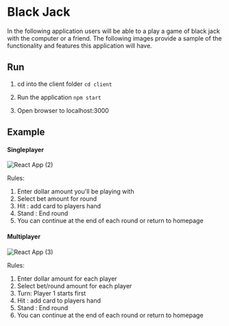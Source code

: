 # Black Jack

In the following application users will be able to a play a game of black jack with the computer or a friend. The following images provide a sample of the functionality and features this application will have.


## Run

1. cd into the client folder
`cd client`

2. Run the application
`npm start`

3. Open browser to localhost:3000


## Example
#### Singleplayer
![React App (2)](https://user-images.githubusercontent.com/38298940/111365359-c7b23d80-8668-11eb-8f88-09cd84f75642.gif)



Rules:
  1) Enter dollar amount you'll be playing with
  2) Select bet amount for round
  3) Hit : add card to players hand
  4) Stand : End round
  5) You can continue at the end of each round or return to homepage



#### Multiplayer
![React App (3)](https://user-images.githubusercontent.com/38298940/111392278-9c414a00-868c-11eb-95bf-bda74d9ffcfe.gif)


Rules:
  1) Enter dollar amount for each player
  2) Select bet/round amount for each player
  3) Turn: Player 1 starts first
  4) Hit : add card to players hand
  5) Stand : End round
  6) You can continue at the end of each round or return to homepage


